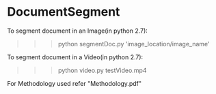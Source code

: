 # DocumentSegment
To segment document in an Image(in python 2.7):
>>>python segmentDoc.py 'image_location/image_name'

To segment document in a Video(in python 2.7):
>>>python video.py testVideo.mp4

For Methodology used refer "Methodology.pdf" 
